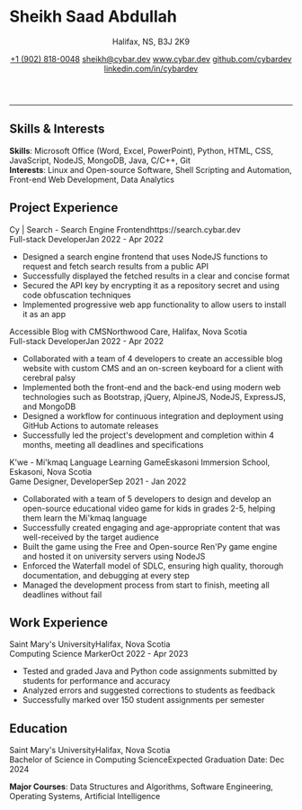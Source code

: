 # Sheikh Saad Abdullah

<header>
<p>Halifax, NS, B3J 2K9</p>
<section>
<a href='tel:+19028180048'>+1 (902) 818-0048</a>
<a href='mailto:sheikh@cybar.dev'>sheikh@cybar.dev</a>
<a href='https://www.cybar.dev'>www.cybar.dev</a>
<a href='https://github.com/cybardev'>github.com/cybardev</a>
<a href='https://www.linkedin.com/in/cybardev'>linkedin.com/in/cybardev</a>
</section>
</header>

---

## Skills & Interests

**Skills**: Microsoft Office (Word, Excel, PowerPoint), Python, HTML, CSS, JavaScript, NodeJS, MongoDB, Java, C/C++, Git  
**Interests**: Linux and Open-source Software, Shell Scripting and Automation, Front-end Web Development, Data Analytics

## Project Experience

<div class='xp-h'><span>Cy | Search - Search Engine Frontend</span><span>https://search.cybar.dev</span></div>
<div class='xp-s'><span>Full-stack Developer</span><span>Jan 2022 - Apr 2022</span></div>

- Designed a search engine frontend that uses NodeJS functions to request and fetch search results from a public API
- Successfully displayed the fetched results in a clear and concise format
- Secured the API key by encrypting it as a repository secret and using code obfuscation techniques
- Implemented progressive web app functionality to allow users to install it as an app

<div class='xp-h'><span>Accessible Blog with CMS</span><span>Northwood Care, Halifax, Nova Scotia</span></div>
<div class='xp-s'><span>Full-stack Developer</span><span>Jan 2022 - Apr 2022</span></div>

- Collaborated with a team of 4 developers to create an accessible blog website with custom CMS and an on-screen keyboard for a client with cerebral palsy
- Implemented both the front-end and the back-end using modern web technologies such as Bootstrap, jQuery, AlpineJS, NodeJS, ExpressJS, and MongoDB
- Designed a workflow for continuous integration and deployment using GitHub Actions to automate releases
- Successfully led the project's development and completion within 4 months, meeting all deadlines and specifications

<div class='xp-h'><span>K'we - Mi'kmaq Language Learning Game</span><span>Eskasoni Immersion School, Eskasoni, Nova Scotia</span></div>
<div class='xp-s'><span>Game Designer, Developer</span><span>Sep 2021 - Jan 2022</span></div>

- Collaborated with a team of 5 developers to design and develop an open-source educational video game for kids in grades 2-5, helping them learn the Mi'kmaq language
- Successfully created engaging and age-appropriate content that was well-received by the target audience
- Built the game using the Free and Open-source Ren'Py game engine and hosted it on university servers using NodeJS
- Enforced the Waterfall model of SDLC, ensuring high quality, thorough documentation, and debugging at every step
- Managed the development process from start to finish, meeting all deadlines without fail

## Work Experience

<div class='xp-h'><span>Saint Mary's University</span><span>Halifax, Nova Scotia</span></div>
<div class='xp-s'><span>Computing Science Marker</span><span>Oct 2022 - Apr 2023</span></div>

- Tested and graded Java and Python code assignments submitted by students for performance and accuracy
- Analyzed errors and suggested corrections to students as feedback
- Successfully marked over 150 student assignments per semester

## Education

<div class='xp-h'><span>Saint Mary's University</span><span>Halifax, Nova Scotia</span></div>
<div class='xp-s'><span>Bachelor of Science in Computing Science</span><span>Expected Graduation Date: Dec 2024</span></div>

**Major Courses**: Data Structures and Algorithms, Software Engineering, Operating Systems, Artificial Intelligence
